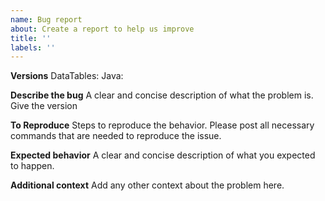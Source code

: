```yaml
---
name: Bug report
about: Create a report to help us improve
title: ''
labels: ''
---
```


**Versions**
DataTables:
Java:

**Describe the bug**
A clear and concise description of what the problem is.
Give the version

**To Reproduce**
Steps to reproduce the behavior. Please post all necessary
commands that are needed to reproduce the issue.

**Expected behavior**
A clear and concise description of what you expected to happen.

**Additional context**
Add any other context about the problem here.
